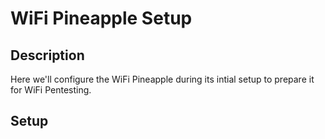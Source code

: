 <h1>WiFi Pineapple Setup</h1>

<h2>Description</h2>
Here we'll configure the WiFi Pineapple during its intial setup to prepare it for WiFi Pentesting.<br />


<h2>Setup</h2>
 



<!--
 ```diff
- text in red
+ text in green
! text in orange
# text in gray
@@ text in purple (and bold)@@
```
--!>
